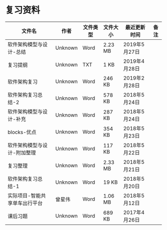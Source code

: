 # 复习资料

文件名|作者|文件类型|文件大小|最近更新时间|备注
---|---|---|---|---|---
软件架构模型与设计-总结|Unknown|Word|2.23 MB|2019年5月27日
复习提纲|Unknown|TXT|1 KB|2019年4月28日
软件架构复习|Unknown|Word|246 KB|2019年2月28日
软件架构复习总结-2|Unknown|Word|578 KB|2018年5月24日
软件架构模型与设计-补充|Unknown|Word|287 KB|2018年5月24日
blocks-优点|Unknown|Word|354 KB|2018年5月23日
软件架构模型与设计-附加整理|Unknown|Word|117 KB|2018年5月22日
复习整理|Unknown|Word|2.33 MB|2018年5月21日
软件架构复习总结-1|Unknown|Word|19 KB|2018年5月20日
实际项目-智能共享单车出行平台|曾星伟|Word|1.06 MB|2018年5月12日
课后习题|Unknown|Word|689 KB|2017年4月26日
